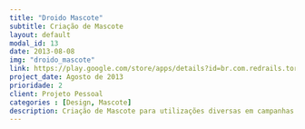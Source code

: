 ```yaml
---
title: "Droido Mascote"
subtitle: Criação de Mascote 
layout: default
modal_id: 13
date: 2013-08-08
img: "droido_mascote"
link: https://play.google.com/store/apps/details?id=br.com.redrails.torpedos
project_date: Agosto de 2013
prioridade: 2
client: Projeto Pessoal
categories : [Design, Mascote] 
description: Criação de Mascote para utilizações diversas em campanhas de marketing
---
```


